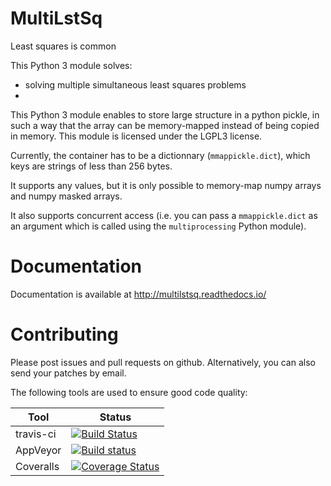 MultiLstSq
===============

Least squares is common

This Python 3 module solves:

- solving multiple simultaneous least squares problems
-


This Python 3 module enables to store large structure in a python pickle,
in such a way that the array can be memory-mapped instead of being copied in memory. This module is licensed under the LGPL3 license.

Currently, the container has to be a dictionnary (`mmappickle.dict`), which keys are strings of less than 256 bytes.

It supports any values, but it is only possible to memory-map numpy arrays and numpy masked arrays.

It also supports concurrent access (i.e. you can pass a `mmappickle.dict` as an argument which is called using the `multiprocessing` Python module).

Documentation
=============

Documentation is available at http://multilstsq.readthedocs.io/

Contributing
============

Please post issues and pull requests on github. Alternatively, you can also send your patches by email.

The following tools are used to ensure good code quality:

Tool         | Status
------------ | -------------
travis-ci | [![Build Status](https://travis-ci.org/UniNE-CHYN/multilstsq.svg?branch=master)](https://travis-ci.org/UniNE-CHYN/multilstsq)
AppVeyor | [![Build status](https://ci.appveyor.com/api/projects/status/xxxxx?svg=true)](https://ci.appveyor.com/project/lfasnacht/multilstsq)
Coveralls | [![Coverage Status](https://coveralls.io/repos/github/UniNE-CHYN/multilstsq/badge.svg?branch=master)](https://coveralls.io/github/UniNE-CHYN/multilstsq?branch=master)
